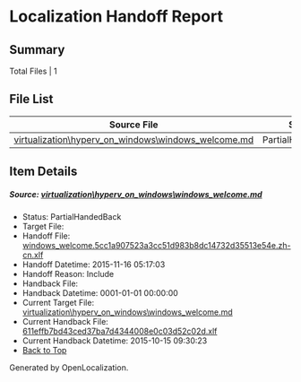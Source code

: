 # <a name='report-top'></a> Localization Handoff Report

## Summary
 Total Files | 1

## File List
 Source File | Status | Details 
 ----------- | ------ | ------- 
 [virtualization\hyperv_on_windows\windows_welcome.md](https://github.com/OpenLocalizationOrg/hyperV/blob/dd546d0cacb071bbb6e0c3a89e4d81c21ee184ad/virtualization/hyperv_on_windows/windows_welcome.md) | PartialHandedBack | [Details](#20da26cc32f4cb6cbca8ad9038e782e13816cdb6201)

## Item Details
##### <a name='20da26cc32f4cb6cbca8ad9038e782e13816cdb6201'></a> Source: [virtualization\hyperv_on_windows\windows_welcome.md](https://github.com/OpenLocalizationOrg/hyperV/blob/dd546d0cacb071bbb6e0c3a89e4d81c21ee184ad/virtualization/hyperv_on_windows/windows_welcome.md)
* Status: PartialHandedBack
* Target File: 
* Handoff File: [windows_welcome.5cc1a907523a3cc51d983b8dc14732d35513e54e.zh-cn.xlf](https://github.com/OpenLocalizationOrg/olhandoff/blob/03cb0e2b380a4146ac1b5e4823fb634cb812c02f/ol-handoff/OpenLocalizationOrg/hyperV.zh-cn/master/windows_welcome.5cc1a907523a3cc51d983b8dc14732d35513e54e.zh-cn.xlf)
* Handoff Datetime: 2015-11-16 05:17:03
* Handoff Reason: Include
* Handback File: 
* Handback Datetime: 0001-01-01 00:00:00
* Current Target File: [virtualization\hyperv_on_windows\windows_welcome.md](https://github.com/OpenLocalizationOrg/hyperV.zh-cn/blob/2a943d16b2077df84bf3d73453642c134985779b/virtualization/hyperv_on_windows/windows_welcome.md)
* Current Handback File: [611effb7bd43ced37ba7d4344008e0c03d52c02d.xlf](https://github.com/OpenLocalizationOrg/olhandback/blob/4b2fe5d496100f9cfd7562efcf2ae1d518aa3550/ol-handback/OpenLocalizationOrg/hyperV.zh-cn/master/archive/611effb7bd43ced37ba7d4344008e0c03d52c02d.xlf)
* Current Handback Datetime: 2015-10-15 09:30:23
* [Back to Top](#report-top)


Generated by OpenLocalization.

